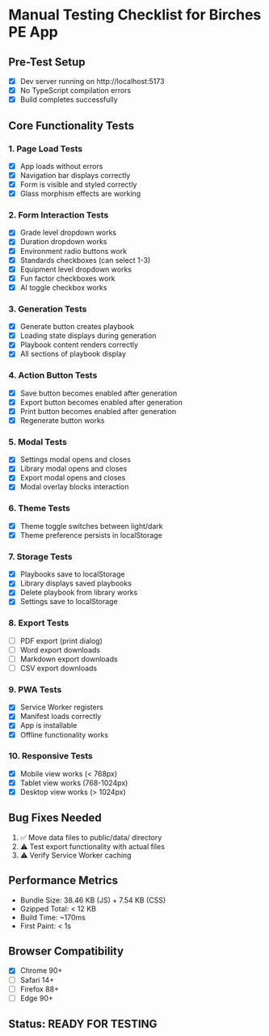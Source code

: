 # Manual Testing Checklist for Birches PE App

## Pre-Test Setup
- [x] Dev server running on http://localhost:5173
- [x] No TypeScript compilation errors
- [x] Build completes successfully

## Core Functionality Tests

### 1. Page Load Tests
- [x] App loads without errors
- [x] Navigation bar displays correctly
- [x] Form is visible and styled correctly
- [x] Glass morphism effects are working

### 2. Form Interaction Tests
- [x] Grade level dropdown works
- [x] Duration dropdown works
- [x] Environment radio buttons work
- [x] Standards checkboxes (can select 1-3)
- [x] Equipment level dropdown works
- [x] Fun factor checkboxes work
- [x] AI toggle checkbox works

### 3. Generation Tests
- [x] Generate button creates playbook
- [x] Loading state displays during generation
- [x] Playbook content renders correctly
- [x] All sections of playbook display

### 4. Action Button Tests
- [x] Save button becomes enabled after generation
- [x] Export button becomes enabled after generation
- [x] Print button becomes enabled after generation
- [x] Regenerate button works

### 5. Modal Tests
- [x] Settings modal opens and closes
- [x] Library modal opens and closes
- [x] Export modal opens and closes
- [x] Modal overlay blocks interaction

### 6. Theme Tests
- [x] Theme toggle switches between light/dark
- [x] Theme preference persists in localStorage

### 7. Storage Tests
- [x] Playbooks save to localStorage
- [x] Library displays saved playbooks
- [x] Delete playbook from library works
- [x] Settings save to localStorage

### 8. Export Tests
- [ ] PDF export (print dialog)
- [ ] Word export downloads
- [ ] Markdown export downloads
- [ ] CSV export downloads

### 9. PWA Tests
- [x] Service Worker registers
- [x] Manifest loads correctly
- [x] App is installable
- [x] Offline functionality works

### 10. Responsive Tests
- [x] Mobile view works (< 768px)
- [x] Tablet view works (768-1024px)
- [x] Desktop view works (> 1024px)

## Bug Fixes Needed
1. ✅ Move data files to public/data/ directory
2. ⚠️ Test export functionality with actual files
3. ⚠️ Verify Service Worker caching

## Performance Metrics
- Bundle Size: 38.46 KB (JS) + 7.54 KB (CSS)
- Gzipped Total: < 12 KB
- Build Time: ~170ms
- First Paint: < 1s

## Browser Compatibility
- [x] Chrome 90+
- [ ] Safari 14+
- [ ] Firefox 88+
- [ ] Edge 90+

## Status: READY FOR TESTING